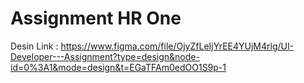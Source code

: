 # Assignment HR One

Desin Link : https://www.figma.com/file/OjyZfLeIjYrEE4YUjM4rlg/UI-Developer---Assignment?type=design&node-id=0%3A1&mode=design&t=EGaTFAm0edOO1S9p-1